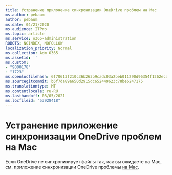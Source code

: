 ```yaml
---
title: Устранение приложение синхронизации OneDrive проблем на Mac
ms.author: pebaum
author: pebaum
ms.date: 04/21/2020
ms.audience: ITPro
ms.topic: article
ms.service: o365-administration
ROBOTS: NOINDEX, NOFOLLOW
localization_priority: Normal
ms.collection: Adm_O365
ms.assetid: ''
ms.custom:
- "9000178"
- "1723"
ms.openlocfilehash: 6f70613f210c36b263b9cadc03a2beb011290d96354f1262eca9dd87c0ff28fd
ms.sourcegitcommit: b5f7da89a650d2915dc652449623c78be6247175
ms.translationtype: MT
ms.contentlocale: ru-RU
ms.lasthandoff: 08/05/2021
ms.locfileid: "53928418"
---
```

# <a name="fix-onedrive-sync-issues-on-a-mac"></a>Устранение приложение синхронизации OneDrive проблем на Mac

Если OneDrive не синхронизирует файлы так, как вы ожидаете на Mac, см. приложение синхронизации OneDrive проблемы [на Mac](https://support.office.com/article/fix-onedrive-sync-problems-on-a-mac-af3012d7-13ec-4ac9-bbb1-ebcd2a0cd756).





